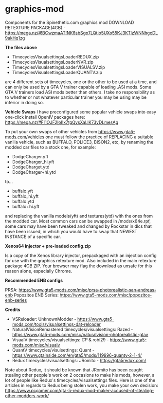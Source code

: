 # graphics-mod
Components for the Spinethetic.com graphics mod
DOWNLOAD RETEXTURE PACKAGE(4GB) - https://mega.nz/#!BCwzmaAT!NK6sbSgo7LQtio5UXo55KJ3KTlzWNNhgcDL9akHq1zg

**The files above**
  - TimecyclesVisualsettingsLoaderREDUX.zip
  - TimecyclesVisualsettingsLoaderNVR.zip
  - TimecyclesVisualsettingsLoaderVISUALSV.zip
  - TimecyclesVisualsettingsLoaderQUANTV.zip

are 4 different sets of timecycles, one or the other to be used at a time, and can only be used by a GTA V trainer capable of loading .ASI mods. Some GTA V trainers load ASI mods better than others. I take no responsibility as to whether or not whatever particular trainer you may be using may be inferior in doing so.

**Vehicle Swaps**
I have preconfigured some popular vehicle swaps into easy one-click install OpenIV packages here:
https://mega.nz/#F!1OJF2IoI!x7tgQvsXaLlK73vDLmesAg

To put your own swaps of other vehicles from https://www.gta5-mods.com/vehicles one must follow the practice of REPLACING a suitable vanilla vehicle, such as BUFFALO, POLICE3, BISON2, etc, by renaming the modded car files to a stock one, for example:

- DodgeCharger.yft
- DodgeCharger_hi.yft
- DodgeCharget.ytd
- DodgeCharger+hi.ytd

to...

- buffalo.yft
- buffalo_hi.yft
- buffalo.ytd
- buffalo+hi.yft

and replacing the vanilla models(yft) and textures(ytd) with the ones from the modded car.
Most common cars can be swapped in /mods/x64e.rpf, some cars may have been tweaked and changed by Rockstar in dlcs that have been issued, in which you would have to swap that NEWEST INSTANCE of a specific car.

**Xenos64 injector + pre-loaded config.zip**

Is a copy of the Xenos library injector, prepackaged with an injection config for use with the graphics retexture mod. Also included in the main retexture package 4GB ZIP. Your browser may flag the download as unsafe for this reason alone, especially Chrome.

**Recommended ENB configs**

PRSA: https://www.gta5-mods.com/misc/prsa-photorealistic-san-andreas-enb
Popozitos ENB Series: https://www.gta5-mods.com/misc/popozitos-enb-series

**Credits**

  - VSReloader: UnknownModder - https://www.gta5-mods.com/tools/visualsettings-dat-reloader
  - NaturalVisionRemastered timecycles/visualsettings: Razed - https://www.gta5-mods.com/misc/naturalvision-photorealistic-gtav
  - VisualV timecycles/visualsettings: _CP_ & robi29 - https://www.gta5-mods.com/misc/visualv
  - QuantV timecycles/visulsettings: Quant - https://www.gtainside.com/en/gta5/mods/119996-quantv-2-1-4/
  - Redux timecycles/visualsettings: JRomito - https://gta5redux.com/


Note about Redux, it should be known that JRomito has been caught stealing other people's work on 2 occasions to make his mods, however, a lot of people like Redux's timecycles/visualsettings files. Here is one of the articles in regards to Redux being stolen work, you make your own decision: https://www.pcgamer.com/gta-5-redux-mod-maker-accused-of-stealing-other-modders-work/
